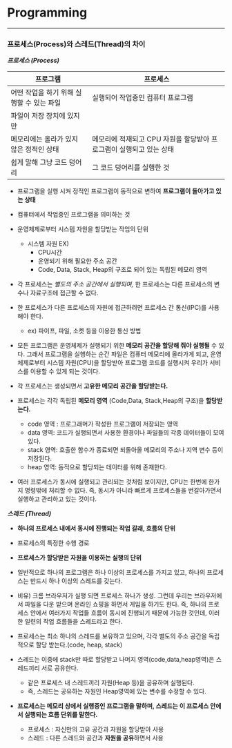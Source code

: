 # Programming

---
### 프로세스(Process)와 스레드(Thread)의 차이

***프로세스 (Process)***

| 프로그램 | 프로세스 |
| --- | --- |
| 어떤 작업을 하기 위해 실행할 수 있는 파일 | 실행되어 작업중인 컴퓨터 프로그램 |
| 파일이 저장 장치에 있지만 
메모리에는 올라가 있지 않은 정적인 상태 | 메모리에 적재되고 CPU 자원을 할당받아 프로그램이 실행되고 있는 상태 |
| 쉽게 말해 그냥 코드 덩어리 | 그 코드 덩어리를 실행한 것 |
- 프로그램을 실행 시켜 정적인 프로그램이 동적으로 변하여 **프로그램이 돌아가고 있는 상태**
- 컴퓨터에서 작업중인 프로그램을 의미하는 것
- 운영체제로부터 시스템 자원을 할당받는 작업의 단위
  - 시스템 자원 EX)
    - CPU시간
    - 운영되기 위해 필요한 주소 공간
    - Code, Data, Stack, Heap의 구조로 되어 있는 독립된 메모리 영역
- 각 프로세스는 *별도의 주소 공간에서 실행되며,* 한 프로세스는 다른 프로세스의 변수나 자료구조에 접근할 수 없다.
- 한 프로세스가 다른 프로세스의 자원에 접근하려면 프로세스 간 통신(IPC)를 사용해야 한다.
  - ex) 파이프, 파일, 소켓 등을 이용한 통신 방법
- 모든 프로그램은 운영체제가 실행되기 위한 **메모리 공간을 할당해 줘야 실행될** 수 있다. 그래서 프로그램을 실행하는 순간 파일은 컴퓨터 메모리에 올라가게 되고, 운영체제로부터 시스템 자원(CPU)을 할당받아 프로그램 코드를 실행시켜 우리가 서비스를 이용할 수 있게 되는 것이다.


- 각 프로세스는 생성되면서 **고유한 메모리 공간을 할당받는다.**
- 프로세스는 각각 독립된 **메모리 영역** (Code,Data, Stack,Heap의 구조)을 **할당받는다.**
  - code 영역 : 프로그래머가 작성한 프로그램이 저장되는 영역
  - data 영역: 코드가 실행되면서 사용한 환경이나 파일들의 각종 데이터들이 모여있다.
  - stack 영역: 호출한 함수가 종료되면 되돌아올 메모리의 주소나 지역 변수 등이 저장된다.
  - heap 영역: 동적으로 할당되는 데이터를 위해 존재한다.


- 여러 프로세스가 동시에 실행되고 관리되는 것처럼 보이지만, CPU는 한번에 한가지 명령밖에 처리할 수 없다. 즉, 동시가 아니라 빠르게 프로세스들을 번갈아가면서 실행하고 관리하고 있는 것이다.

***스레드 (Thread)***

- **하나의 프로세스 내에서 동시에 진행되는 작업 갈래, 흐름의 단위**
- 프로세스의 특정한 수행 경로
- **프로세스가 할당받은 자원을 이용하는 실행의 단위**
- 일반적으로 하나의 프로그램은 하나 이상의 프로세스를 가지고 있고, 하나의 프로세스는 반드시 하나 이상의 스레드를 갖는다.
- 비유) 크롬 브라우저가 실행 되면 프로세스 하나가 생성. 그런데 우리는 브라우저에서 파일을 다운 받으며 온라인 쇼핑을 하면서 게임을 하기도 한다. 즉, 하나의 프로세스 안에서 여러가지 작업들 흐름이 동시에 진행되기 때문에 가능한 것인데, 이러한 일련의 작업 흐름들을 스레드라고 한다.


- 프로세스는 최소 하나의 스레드를 보유하고 있으며, 각각 별도의 주소 공간을 독립적으로 할당 받는다.(code, heap, stack)
- 스레드는 이중에 stack만 따로 할당받고 나머지 영역(code,data,heap영역)은 스레드끼리 서로 공유한다.
  - 같은 프로세스 내 스레드끼리 자원(Heap 등)을 공유하며 실행된다.
  - 즉, 스레드는 공유하는 자원인 Heap영역에 있는 변수를 수정할 수 있다.

- **프로세스는 메모리 상에서 실행중인 프로그램을 말하며, 스레드는 이 프로세스 안에서 실행되는 흐름 단위를 말한다.**
  - 프로세스 : 자신만의 고유 공간과 자원을 할당받아 사용
  - 스레드 : 다른 스레드와 공간과 **자원을 공유**하면서 사용